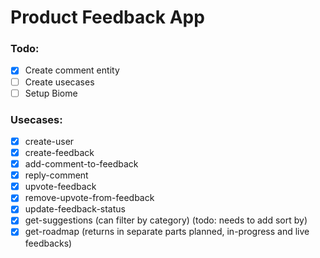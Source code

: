 # Product Feedback App

### Todo:

- [x] Create comment entity
- [ ] Create usecases
- [ ] Setup Biome

### Usecases:

- [x] create-user
- [x] create-feedback
- [x] add-comment-to-feedback
- [x] reply-comment
- [x] upvote-feedback
- [x] remove-upvote-from-feedback
- [x] update-feedback-status
- [x] get-suggestions (can filter by category) (todo: needs to add sort by)
- [x] get-roadmap (returns in separate parts planned, in-progress and live feedbacks)
